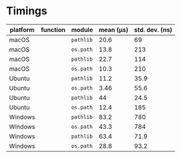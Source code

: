 # Timings

| platform | function | module    | mean (μs) | std. dev. (ns) |
|----------|----------|-----------|-----------|----------------|
| macOS    |          | `pathlib` | 20.6      | 69             |
| macOS    |          | `os.path` | 13.8      | 213            |
| macOS    |          | `pathlib` | 22.7      | 114            |
| macOS    |          | `os.path` | 10.3      | 210            |
| Ubuntu   |          | `pathlib` | 11.2      | 35.9           |
| Ubuntu   |          | `os.path` | 3.46      | 55.6           |
| Ubuntu   |          | `pathlib` | 44        | 24.5           |
| Ubuntu   |          | `os.path` | 12.4      | 185            |
| Windows  |          | `pathlib` | 83.2      | 780            |
| Windows  |          | `os.path` | 43.3      | 784            |
| Windows  |          | `pathlib` | 63.4      | 71.9           |
| Windows  |          | `os.path` | 28.8      | 93.2           |
